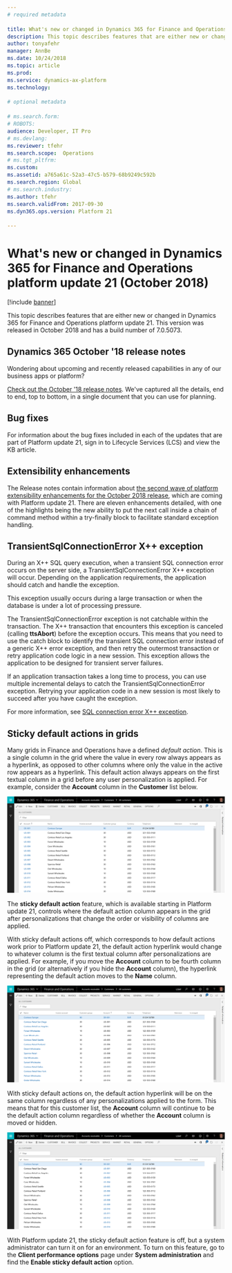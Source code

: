 ```yaml
---
# required metadata

title: What's new or changed in Dynamics 365 for Finance and Operations platform update 21 (October 2018)
description: This topic describes features that are either new or changed in Dynamics 365 for Finance and Operation platform update 21. This version was released in October 2018.
author: tonyafehr
manager: AnnBe
ms.date: 10/24/2018
ms.topic: article
ms.prod: 
ms.service: dynamics-ax-platform
ms.technology: 

# optional metadata

# ms.search.form: 
# ROBOTS: 
audience: Developer, IT Pro
# ms.devlang: 
ms.reviewer: tfehr
ms.search.scope:  Operations
# ms.tgt_pltfrm: 
ms.custom: 
ms.assetid: a765a61c-52a3-47c5-b579-68b9249c592b
ms.search.region: Global
# ms.search.industry: 
ms.author: tfehr
ms.search.validFrom: 2017-09-30 
ms.dyn365.ops.version: Platform 21

---
```

# What's new or changed in Dynamics 365 for Finance and Operations platform update 21 (October 2018)

[!include [banner](../includes/banner.md)]

This topic describes features that are either new or changed in Dynamics 365 for Finance and Operations platform update 21. This version was released in October 2018 and has a build number of 7.0.5073.

## Dynamics 365 October '18 release notes
Wondering about upcoming and recently released capabilities in any of our business apps or platform? 

[Check out the October '18 release notes](https://go.microsoft.com/fwlink/?linkid=870424). We've captured all the details, end to end, top to bottom, in a single document that you can use for planning. 

## Bug fixes
For information about the bug fixes included in each of the updates that are part of Platform update 21, sign in to Lifecycle Services (LCS) and view the KB article.

## Extensibility enhancements

The Release notes contain information about [the second wave of platform extensibility enhancements for the October 2018 release](/BusinessApplication-ReleaseNotes/October18/dynamics365-finance-operations/platform-extensibility2), which are coming with Platform update 21. There are eleven enhancements detailed, with one of the highlights being the new ability to put the next call inside a chain of command method within a try-finally block to facilitate standard exception handling.

## TransientSqlConnectionError X++ exception
During an X++ SQL query execution, when a transient SQL connection error occurs on the server side, a TransientSqlConnectionError X++ exception will occur. Depending on the application requirements, the application should catch and handle the exception.

This exception usually occurs during a large transaction or when the database is under a lot of processing pressure.

The TransientSqlConnectionError exception is not catchable within the transaction. The X++ transaction that encounters this exception is canceled (calling **ttsAbort**) before the exception occurs. This means that you need to use the catch block to identify the transient SQL connection error instead of a generic X++ error exception, and then retry the outermost transaction or retry application code logic in a new session. This exception allows the application to be designed for transient server failures.

If an application transaction takes a long time to process, you can use multiple incremental delays to catch the TransientSqlConnectionError exception. Retrying your application code in a new session is most likely to succeed after you have caught the exception.

For more information, see [SQL connection error X++ exception](../../dev-itpro/dev-ref/sql-connection-error.md).

## Sticky default actions in grids
Many grids in Finance and Operations have a defined *default action*. This is a single column in the grid where the value in every row always appears as a hyperlink, as opposed to other columns where only the value in the active row appears as a hyperlink. This default action always appears on the first textual column in a grid before any user personalization is applied. For example, consider the **Account** column in the **Customer** list below.

![Customer list](media/customerGrid.png  "Customer list")

The **sticky default action** feature, which is available starting in Platform update 21, controls where the default action column appears in the grid after personalizations that change the order or visibility of columns are applied.   

With sticky default actions off, which corresponds to how default actions work prior to Platform update 21, the default action hyperlink would change to whatever column is the first textual column after personalizations are applied. For example, if you move the **Account** column to be fourth column in the grid (or alternatively if you hide the **Account** column), the hyperlink representing the default action moves to the **Name** column. 

![Sticky default actions off](media/stickyDAOff.png  "With sticky default actions off, the Name column becomes the default action column if the Account column is moved to not be the first column.")

With sticky default actions on, the default action hyperlink will be on the same column regardless of any personalizations applied to the form. This means that for this customer list, the **Account** column will continue to be the default action column regardless of whether the **Account** column is moved or hidden.

![Sticky default actions off](media/stickyDAOn.png  "With sticky default actions on, the Account column is still the default action column despite any personalizations.")

With Platform update 21, the sticky default action feature is off, but a system administrator can turn it on for an environment. To turn on this feature, go to the **Client performance options** page under **System administration** and find the **Enable sticky default action** option.  
